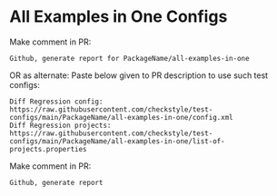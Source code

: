 # All Examples in One Configs
Make comment in PR:
```
Github, generate report for PackageName/all-examples-in-one
```
OR as alternate:
Paste below given to PR description to use such test configs:
```
Diff Regression config: https://raw.githubusercontent.com/checkstyle/test-configs/main/PackageName/all-examples-in-one/config.xml
Diff Regression projects: https://raw.githubusercontent.com/checkstyle/test-configs/main/PackageName/all-examples-in-one/list-of-projects.properties
```
Make comment in PR:
```
Github, generate report
```
